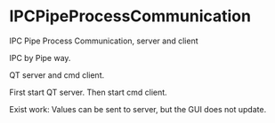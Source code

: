 # IPCPipeProcessCommunication
IPC Pipe Process Communication, server and client

IPC by Pipe way.

QT server and cmd client.

First start QT server.
Then start cmd client.

Exist work:
Values can be sent to server, but the GUI does not update.
